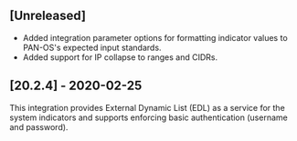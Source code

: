 ## [Unreleased]
 - Added integration parameter options for formatting indicator values to PAN-OS's expected input standards.
 - Added support for IP collapse to ranges and CIDRs.

## [20.2.4] - 2020-02-25
This integration provides External Dynamic List (EDL) as a service for the system indicators and supports enforcing basic authentication (username and password).

